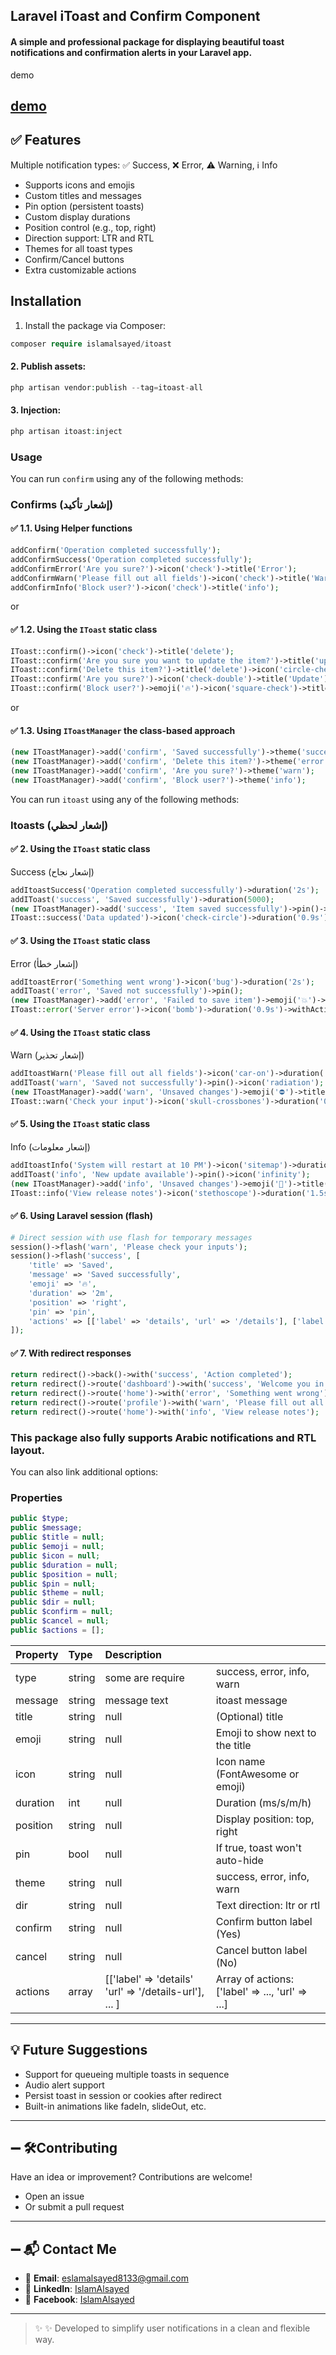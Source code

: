 ## Laravel iToast and Confirm Component

#### A simple and professional package for displaying beautiful toast notifications and confirmation alerts in your Laravel app.

demo

## [demo](https://islamalsayed.github.io/test-itoast-package)

## ✅ Features

Multiple notification types: ✅ Success, ❌ Error, ⚠️ Warning, ℹ️ Info

- Supports icons and emojis
- Custom titles and messages
- Pin option (persistent toasts)
- Custom display durations
- Position control (e.g., top, right)
- Direction support: LTR and RTL
- Themes for all toast types
- Confirm/Cancel buttons
- Extra customizable actions

## Installation

1. Install the package via Composer:

```php
composer require islamalsayed/itoast
```

#### 2. Publish assets:

```php
php artisan vendor:publish --tag=itoast-all
```

#### 3. Injection:

```php
php artisan itoast:inject
```

### Usage

You can run `confirm` using any of the following methods:

### Confirms (إشعار تأكيد)

#### ✅ 1.1. Using Helper functions

```php
addConfirm('Operation completed successfully');
addConfirmSuccess('Operation completed successfully');
addConfirmError('Are you sure?')->icon('check')->title('Error');
addConfirmWarn('Please fill out all fields')->icon('check')->title('Warn');
addConfirmInfo('Block user?')->icon('check')->title('info');
```

or

#### ✅ 1.2. Using the `IToast` static class

```php
IToast::confirm()->icon('check')->title('delete');
IToast::confirm('Are you sure you want to update the item?')->title('update')->emoji('✅')->onConfirm('🙃')->onCancel('🙂')->withAction('More Info', '/details');
IToast::confirm('Delete this item?')->title('delete')->icon('circle-check')->onConfirm('✅')->onCancel('❌')->theme('success');
IToast::confirm('Are you sure?')->icon('check-double')->title('Update')->theme('error')->onConfirm('👍')->onCancel('👎');
IToast::confirm('Block user?')->emoji('🔥')->icon('square-check')->title('Block')->theme('info')->onConfirm('Block')->onCancel('Cancel');
```

or

#### ✅ 1.3. Using `IToastManager` the class-based approach

```php
(new IToastManager)->add('confirm', 'Saved successfully')->theme('success');
(new IToastManager)->add('confirm', 'Delete this item?')->theme('error');
(new IToastManager)->add('confirm', 'Are you sure?')->theme('warn');
(new IToastManager)->add('confirm', 'Block user?')->theme('info');
```

You can run `itoast` using any of the following methods:

### Itoasts (إشعار لحظي)

#### ✅ 2. Using the `IToast` static class

Success (إشعار نجاح)

```php
addItoastSuccess('Operation completed successfully')->duration('2s');
addIToast('success', 'Saved successfully')->duration(5000);
(new IToastManager)->add('success', 'Item saved successfully')->pin()->emoji('🎉')->title('Success')->duration('0.3s');
IToast::success('Data updated')->icon('check-circle')->duration('0.9s')->withAction('Undo', '/undo-url');
```

#### ✅ 3. Using the `IToast` static class

Error (إشعار خطأ)

```php
addItoastError('Something went wrong')->icon('bug')->duration('2s');
addIToast('error', 'Saved not successfully')->pin();
(new IToastManager)->add('error', 'Failed to save item')->emoji('💥')->title('Error')->duration('0.3s');
IToast::error('Server error')->icon('bomb')->duration('0.9s')->withAction('Retry', '/retry');
```

#### ✅ 4. Using the `IToast` static class

Warn (إشعار تحذير)

```php
addItoastWarn('Please fill out all fields')->icon('car-on')->duration('2s');
addIToast('warn', 'Saved not successfully')->pin()->icon('radiation');
(new IToastManager)->add('warn', 'Unsaved changes')->emoji('⛔')->title('warn')->duration('0.3s');
IToast::warn('Check your input')->icon('skull-crossbones')->duration('0.9s')->withAction('Fix', '/fix-form');
```

#### ✅ 5. Using the `IToast` static class

Info (إشعار معلومات)

```php
addItoastInfo('System will restart at 10 PM')->icon('sitemap')->duration('3s');
addIToast('info', 'New update available')->pin()->icon('infinity');
(new IToastManager)->add('info', 'Unsaved changes')->emoji('🔔')->title('info');
IToast::info('View release notes')->icon('stethoscope')->duration('1.5s')->withAction('Dismiss', '/dismiss');
```

#### ✅ 6. Using Laravel session (flash)

```php
# Direct session with use flash for temporary messages
session()->flash('warn', 'Please check your inputs');
session()->flash('success', [
    'title' => 'Saved',
    'message' => 'Saved successfully',
    'emoji' => '🔥',
    'duration' => '2m',
    'position' => 'right',
    'pin' => 'pin',
    'actions' => [['label' => 'details', 'url' => '/details'], ['label' => 'undo', 'url' => '/oops']],
]);
```

#### ✅ 7. With redirect responses

```php
return redirect()->back()->with('success', 'Action completed');
return redirect()->route('dashboard')->with('success', 'Welcome you in dashboard');
return redirect()->route('home')->with('error', 'Something went wrong');
return redirect()->route('profile')->with('warn', 'Please fill out all fields');
return redirect()->route('home')->with('info', 'View release notes');
```

### This package also fully supports Arabic notifications and RTL layout.

You can also link additional options:

### Properties

```php
public $type;
public $message;
public $title = null;
public $emoji = null;
public $icon = null;
public $duration = null;
public $position = null;
public $pin = null;
public $theme = null;
public $dir = null;
public $confirm = null;
public $cancel = null;
public $actions = [];
```

| Property | Type   | Description                                            |                                                  |
| :------- | :----- | :----------------------------------------------------- | :----------------------------------------------- |
| type     | string | some are require                                       | success, error, info, warn                       |
| message  | string | message text                                           | itoast message                                   |
| title    | string | null                                                   | (Optional) title                                 |
| emoji    | string | null                                                   | Emoji to show next to the title                  |
| icon     | string | null                                                   | Icon name (FontAwesome or emoji)                 |
| duration | int    | null                                                   | Duration (ms/s/m/h)                              |
| position | string | null                                                   | Display position: top, right                     |
| pin      | bool   | null                                                   | If true, toast won't auto-hide                   |
| theme    | string | null                                                   | success, error, info, warn                       |
| dir      | string | null                                                   | Text direction: ltr or rtl                       |
| confirm  | string | null                                                   | Confirm button label (Yes)                       |
| cancel   | string | null                                                   | Cancel button label (No)                         |
| actions  | array  | [['label' => 'details' 'url' => '/details-url'], ... ] | Array of actions: ['label' => ..., 'url' => ...] |

---

## 💡 Future Suggestions

- Support for queueing multiple toasts in sequence
- Audio alert support
- Persist toast in session or cookies after redirect
- Built-in animations like fadeIn, slideOut, etc.

---

## ➖ 🛠️Contributing

Have an idea or improvement? Contributions are welcome!

- Open an issue
- Or submit a pull request

---

## ➖ 📬 Contact Me

- 📧 **Email**: [eslamalsayed8133@gmail.com](mailto:eslamalsayed8133@gmail.com)
- 💼 **LinkedIn**: [IslamAlsayed](https://www.linkedin.com/in/islam-alsayed7)
- 💼 **Facebook**: [IslamAlsayed](https://www.facebook.com/islamalsayed00)

---

> ✨ ✨ Developed to simplify user notifications in a clean and flexible way.
